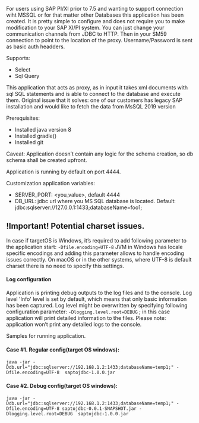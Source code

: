 For users using SAP PI/XI prior to 7.5 and wanting to support connection wiht MSSQL or for that matter other Databases this application has been created. It is pretty simple to configure and does not require you to make modification to your SAP XI/PI system. You can just change your communication channels from JDBC to HTTP. Then in your SM59 connection to point to the location of the proxy. Username/Password is sent as basic auth headders.

Supports:
- Select
- Sql Query

This application that acts as proxy, as in input it takes xml documents with sql
SQL statements and is able to connect to the database and execute them. Original issue
that it solves: one of our customers has legacy SAP installation and would like to 
fetch the data from MsSQL 2019 version

Prerequisites:

 - Installed java version 8
 - Installed gradle()
 - Installed git

Caveat: Application doesn’t contain any logic for the schema creation, so db schema shall be created upfront. 

Application is running by default on port 4444.

Customization application variables:
- SERVER_PORT: <you_value>, default 4444
- DB_URL: jdbc url where you MS SQL database is located. Default: jdbc:sqlserver://127.0.0.1:1433;databaseName=foo1;

## !Important! Potential charset issues. ## 

In case if targetOS is Windows, it’s required to add following parameter to the application start: 
`-Dfile.encoding=UTF-8` JVM in Windows has locale specific encodings and adding this parameter allows to handle encoding issues correctly. On macOS or  in the other systems, where UTF-8 is default charset there is no need to specify  this settings. 

#### Log configuration

Application is printing debug outputs to the log files and to the console. 
Log level 'Info' level is set by default, which means that only basic information 
has been captured. Log level might be overwritten by specifying following 
configuration parameter: `-Dlogging.level.root=DEBUG` ; in this case application 
will print detailed information to the files. 
Please note: application won’t print any detailed logs to the console. 

Samples for running application.

#### Case #1. Regular config(target OS windows):

`java -jar -Ddb.url="jdbc:sqlserver://192.168.1.2:1433;databaseName=temp1;" -Dfile.encoding=UTF-8 
saptojdbc-1.0.0.jar`
#### Case #2. Debug config(target OS windows):

`java -jar -Ddb.url="jdbc:sqlserver://192.168.1.2:1433;databaseName=temp1;" -Dfile.encoding=UTF-8 saptojdbc-0.0.1-SNAPSHOT.jar -Dlogging.level.root=DEBUG 
  saptojdbc-1.0.0.jar`

